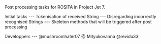 Post processing tasks for ROSITA in Project Jet 7. 

Initial tasks --- Tokenisation of received String
              --- Disregarding incorrectly recognised Strings
              --- Skeleton methods that will be triggered after post processing. 

Developpers --- @mushroomhater07 @ Mityukovanna @revidu33
